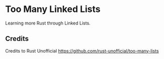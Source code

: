 # Too Many Linked Lists
Learning more Rust through Linked Lists.

## Credits
Credits to Rust Unofficial
https://github.com/rust-unofficial/too-many-lists
